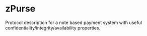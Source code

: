 # zPurse
Protocol description for a note based payment system with useful confidentiality/integrity/availability properties.
